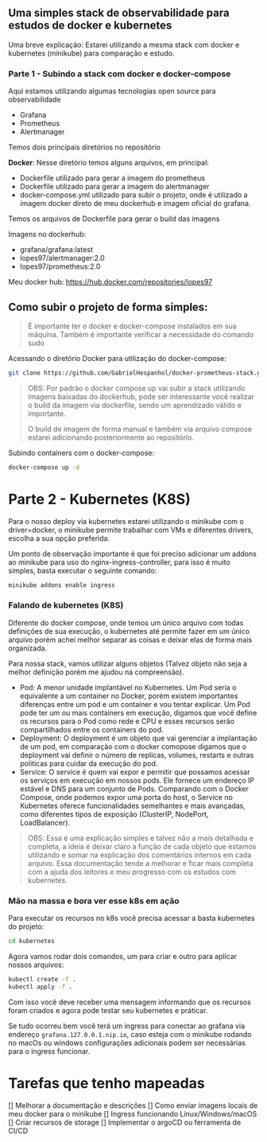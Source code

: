 ## Uma simples stack de observabilidade para estudos de docker e kubernetes

Uma breve explicação: Estarei utilizando a mesma stack com docker e kubernetes (minikube) para comparação e estudo.

### Parte 1 - Subindo a stack com docker e docker-compose

Aqui estamos utilizando algumas tecnologias open source para observabilidade

- Grafana
- Prometheus
- Alertmanager

Temos dois principais diretórios no repositório

**Docker**: Nesse diretório temos alguns arquivos, em principal:
- Dockerfile utilizado para gerar a imagem do prometheus
- Dockerfile utilizado para gerar a imagem do alertmanager
- docker-compose.yml utilizado para subir o projeto, onde é utilizado a imagem docker direto de meu dockerhub e imagem oficial do grafana.

Temos os arquivos de Dockerfile para gerar o build das imagens

Imagens no dockerhub:
- grafana/grafana:latest
- lopes97/alertmanager:2.0
- lopes97/prometheus:2.0

Meu docker hub: https://hub.docker.com/repositories/lopes97

## Como subir o projeto de forma simples:

> É importante ter o docker e docker-compose instalados em sua máquina.
> Também é importante verificar a necessidade do comando sudo

Acessando o diretório Docker para utilização do docker-compose:
```bash
git clone https://github.com/GabrielHespanhol/docker-prometheus-stack.git && cd docker-prometheus-stack/Docker
```

> OBS: Por padrão o docker compose up vai subir a stack utilizando imagens baixadas do dockerhub, pode ser interessante você realizar o build da imagem via dockerfile, sendo um aprendizado válido e importante.
> 
> O build de imagem de forma manual e também via arquivo compose estarei adicionando posteriormente ao repositório.

Subindo containers com o docker-compose:
```bash
docker-compose up -d
```

# Parte 2 - Kubernetes (K8S)

Para o nosso deploy via kubernetes estarei utilizando o minikube com o driver=docker, o minikube permite trabalhar com VMs e diferentes drivers, escolha a sua opção preferida.

Um ponto de observação importante é que foi preciso adicionar um addons ao minikube para uso do nginx-ingress-controller, para isso é muito simples, basta executar o seguinte comando:

```bash
minikube addons enable ingress
```

### Falando de kubernetes (K8S)

Diferente do docker compose, onde temos um único arquivo com todas definições de sua execução, o kubernetes até permite fazer em um único arquivo porém achei melhor separar as coisas e deixar elas de forma mais organizada. 

Para nossa stack, vamos utilizar alguns objetos (Talvez objeto não seja a melhor definição porém me ajudou na compreensão).

- Pod: A menor unidade implantável no Kubernetes. Um Pod seria o equivalente a um container no Docker, porém existem importantes diferenças entre um pod e um container e vou tentar explicar. Um Pod pode ter um ou mais containers em execução, digamos que você define os recursos para o Pod como rede e CPU e esses recursos serão compartilhados entre os containers do pod.
- Deployment: O deployment é um objeto que vai gerenciar a implantação de um pod, em comparação com o docker comopose digamos que o deployment vai definir o número de replicas, volumes, restarts e outras politicas para cuidar da execução do pod.
- Service: O service é quem vai expor e permitir que possamos acessar os serviços em execução em nossos pods. Ele fornece um endereço IP estável e DNS para um conjunto de Pods. Comparando com o Docker Compose, onde podemos expor uma porta do host, o Service no Kubernetes oferece funcionalidades semelhantes e mais avançadas, como diferentes tipos de exposição (ClusterIP, NodePort, LoadBalancer).

> OBS: Essa é uma explicação simples e talvez não a mais detalhada e completa, a ideia é deixar claro a função de cada objeto que estamos utilizando e somar na explicação dos comentários internos em cada arquivo.
> Essa documentação tende a melhorar e ficar mais completa com a ajuda dos leitores e meu progresso com os estudos com kubernetes.


### Mão na massa e bora ver esse k8s em ação

Para executar os recursos no k8s você precisa acessar a basta kubernetes do projeto:

```bash
cd kubernetes
```

Agora vamos rodar dois comandos, um para criar e outro para aplicar nossos arquivos:

```bash
kubectl create -f .
kubectl apply -f .
```

Com isso você deve receber uma mensagem informando que os recursos foram criados e agora pode testar seu kubernetes e práticar. 

Se tudo ocorreu bem você terá um ingress para conectar ao grafana via endereço `grafana.127.0.0.1.nip.io`, caso esteja com o minikube rodando no macOs ou windows configurações adicionais podem ser necessárias para o ingress funcionar. 


# Tarefas que tenho mapeadas
[] Melhorar a documentação e descrições
[] Como enviar imagens locais de meu docker para o minikube
[] Ingress funcionando Linux/Windows/macOS
[] Criar recursos de storage
[] Implementar o argoCD ou ferramenta de CI/CD